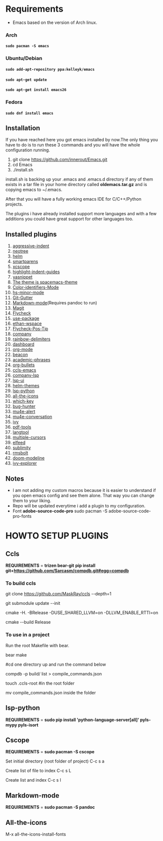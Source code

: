 # Requirements
* Emacs based on the version of Arch linux.

### Arch

#### ```sudo pacman -S emacs```

### Ubuntu/Debian

#### ```sudo add-apt-repository ppa:kelleyk/emacs```
#### ```sudo apt-get update```
#### ```sudo apt-get install emacs26```

### Fedora

#### ```sudo dnf install emacs```

## Installation

If you have reached here you got emacs installed by now.The only thing you have to do is to run these 3 commands and you will have the whole configuration running.

1. git clone https://github.com/innerout/Emacs.git
2. cd Emacs
3. ./install.sh

install.sh is backing up your .emacs and .emacs.d directory if any of them exists in a tar file in your home directory called **oldemacs.tar.gz** and is copying emacs to ~/.emacs.

After that you will have a fully working emacs IDE for C/C++/Python projects.

The plugins i have already installed support more languages and with a few additions you could have great support for other languages too.

## Installed plugins
1. [aggressive-indent](https://github.com/Malabarba/aggressive-indent-mode)
2. [neotree](https://github.com/jaypei/emacs-neotree)
3. [helm](https://github.com/emacs-helm/helm)
4. [smartparens](https://github.com/Fuco1/smartparens)
5. [xcscope](https://github.com/dkogan/xcscope.el)
6. [highlight-indent-guides](https://github.com/DarthFennec/highlight-indent-guides)
7. [yasnippet](https://github.com/joaotavora/yasnippet)
8. [The theme is spacemacs-theme](https://github.com/nashamri/spacemacs-theme)
9. [Color-identifiers-Mode](https://github.com/ankurdave/color-identifiers-mode)
10. [hs-minor-mode](https://www.emacswiki.org/emacs/HideShow)
11. [Git-Gutter](https://github.com/syohex/emacs-git-gutter)
12. [Markdown-mode](https://jblevins.org/projects/markdown-mode/)(Requires pandoc to run)
13. [Magit](https://github.com/magit/magit)
14. [Flycheck](https://github.com/flycheck/flycheck)
15. [use-package](https://github.com/jwiegley/use-package)
16. [ethan-wspace](https://github.com/glasserc/ethan-wspace)
17. [Flycheck-Pos-Tip](https://github.com/flycheck/flycheck-pos-tip)
18. [company](https://github.com/company-mode/company-mode)
19. [rainbow-delimiters](https://github.com/Fanael/rainbow-delimiters)
20. [dashboard](https://github.com/rakanalh/emacs-dashboard)
21. [org-mode](https://orgmode.org/)
22. [beacon](https://github.com/Malabarba/beacon)
23. [academic-phrases](https://github.com/nashamri/academic-phrases)
24. [org-bullets](https://github.com/sabof/org-bullets)
25. [ccls-emacs](https://github.com/MaskRay/emacs-ccls)
26. [company-lsp](https://github.com/tigersoldier/company-lsp)
27. [lsp-ui](https://github.com/emacs-lsp/lsp-ui)
28. [helm-themes](https://github.com/syohex/emacs-helm-themes)
29. [lsp-python](https://github.com/emacs-lsp/lsp-python)
30. [all-the-icons](https://github.com/domtronn/all-the-icons.el)
31. [which-key](https://github.com/justbur/emacs-which-key)
32. [bug-hunter](https://github.com/Malabarba/elisp-bug-hunter)
33. [mu4e-alert](https://github.com/iqbalansari/mu4e-alert)
34. [mu4e-conversation](https://gitlab.com/ambrevar/mu4e-conversation)
35. [ivy](https://github.com/abo-abo/swiper)
36. [pdf-tools](https://github.com/politza/pdf-tools)
37. [langtool](https://github.com/mhayashi1120/Emacs-langtool)
38. [multiple-cursors](https://github.com/magnars/multiple-cursors.el)
39. [elfeed](https://github.com/skeeto/elfeed)
40. [sublimity](https://github.com/zk-phi/sublimity)
41. [rmsbolt](https://gitlab.com/jgkamat/rmsbolt)
42. [doom-modeline](https://github.com/seagle0128/doom-modeline)
43. [ivy-explorer](https://github.com/clemera/ivy-explorer)

## Notes
* I am not adding my custom macros because it is easier to understand if you open emacs config and see them alone.
That way you can change them to your liking.
* Repo will be updated everytime i add a plugin to my configuration.
* Font __adobe-source-code-pro__ sudo pacman -S adobe-source-code-pro-fonts

# HOWTO SETUP PLUGINS

## Ccls

__REQUIREMENTS__ = __trizen bear-git__ __pip install git+https://github.com/Sarcasm/compdb.git#egg=compdb__

### To build ccls

git clone https://github.com/MaskRay/ccls --depth=1

git submodule update --init

cmake -H. -BRelease -DUSE_SHARED_LLVM=on -DLLVM_ENABLE_RTTI=on

cmake --build Release

### To use in a project

Run the root Makefile with bear.

bear make

#cd one directory up and run the command below

compdb -p build/ list > compile_commands.json

touch .ccls-root #in the root folder

mv compile_commands.json inside the folder

## lsp-python

__REQUIREMENTS__ = __sudo pip install 'python-language-server[all]' pyls-mypy pyls-isort__

## Cscope

__REQUIREMENTS__ = __sudo pacman -S cscope__

Set initial directory (root folder of project) C-c s a

Create list of file to index C-c s L

Create list and index C-c s I

## Markdown-mode

__REQUIREMENTS__ = __sudo pacman -S pandoc__

## All-the-icons

M-x all-the-icons-install-fonts
